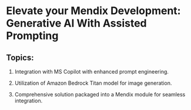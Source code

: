 # Elevate your Mendix Development: Generative  AI With Assisted Prompting 

## Topics: 

1. Integration with MS Copilot with enhanced prompt engineering. 

2. Utilization of Amazon Bedrock Titan model for image generation. 

3. Comprehensive solution packaged into a Mendix module for seamless integration. 
